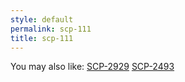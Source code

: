 ```yaml
---
style: default
permalink: scp-111
title: scp-111
---
```

You may also like:
[SCP-2929](http://scp-wiki.net/scp-2929)
[SCP-2493](http://scp-wiki.net/scp-2493)
